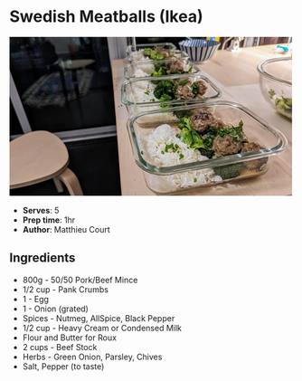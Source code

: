 # Swedish Meatballs (Ikea)

![Swedish Meatballs](pix/recipe-swedish-meatballs.jpeg)
- **Serves**: 5
- **Prep time**: 1hr
- **Author**: Matthieu Court

## Ingredients
- 800g - 50/50 Pork/Beef Mince
- 1/2 cup - Pank Crumbs
- 1 - Egg
- 1 - Onion (grated)
- Spices - Nutmeg, AllSpice, Black Pepper
- 1/2 cup - Heavy Cream or Condensed Milk
- Flour and Butter for Roux
- 2 cups - Beef Stock
- Herbs - Green Onion, Parsley, Chives
- Salt, Pepper (to taste)
